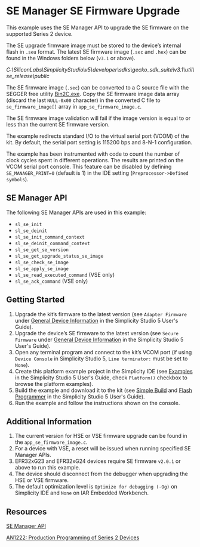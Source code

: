 # SE Manager SE Firmware Upgrade


This example uses the SE Manager API to upgrade the SE firmware on the supported Series 2 device.


The SE upgrade firmware image must be stored to the device’s internal flash in `.seu` format. The latest SE firmware image (`.sec` and `.hex`) can be found in the Windows folders below (`v3.1` or above).


*C:\SiliconLabs\SimplicityStudio\v5\developer\sdks\gecko\_sdk\_suite\v3.1\util\se\_release\public*


The SE firmware image (`.sec`) can be converted to a C source file with the SEGGER free utility [Bin2C.exe](https://www.segger.com/free-utilities/bin2c/). Copy the SE firmware image data array (discard the last `NULL-0x00` character) in the converted C file to `se_firmware_image[]` array in `app_se_firmware_image.c`.


The SE firmware image validation will fail if the image version is equal to or less than the current SE firmware version.


The example redirects standard I/O to the virtual serial port (VCOM) of the kit. By default, the serial port setting is 115200 bps and 8-N-1 configuration.


The example has been instrumented with code to count the number of clock cycles spent in different operations. The results are printed on the VCOM serial port console. This feature can be disabled by defining `SE_MANAGER_PRINT=0` (default is 1) in the IDE setting (`Preprocessor->Defined symbols`).


## SE Manager API


The following SE Manager APIs are used in this example:


* `sl_se_init`
* `sl_se_deinit`
* `sl_se_init_command_context`
* `sl_se_deinit_command_context`
* `sl_se_get_se_version`
* `sl_se_get_upgrade_status_se_image`
* `sl_se_check_se_image`
* `sl_se_apply_se_image`
* `sl_se_read_executed_command` (VSE only)
* `sl_se_ack_command` (VSE only)


## Getting Started


1. Upgrade the kit’s firmware to the latest version (see `Adapter Firmware` under [General Device Information](https://docs.silabs.com/simplicity-studio-5-users-guide/latest/ss-5-users-guide-about-the-launcher/welcome-and-device-tabs#general-device-information) in the Simplicity Studio 5 User's Guide).
2. Upgrade the device’s SE firmware to the latest version (see `Secure Firmware` under [General Device Information](https://docs.silabs.com/simplicity-studio-5-users-guide/latest/ss-5-users-guide-about-the-launcher/welcome-and-device-tabs#general-device-information) in the Simplicity Studio 5 User's Guide).
3. Open any terminal program and connect to the kit’s VCOM port (if using `Device Console` in Simplicity Studio 5, `Line terminator:` must be set to `None`).
4. Create this platform example project in the Simplicity IDE (see [Examples](https://docs.silabs.com/simplicity-studio-5-users-guide/latest/ss-5-users-guide-getting-started/start-a-project#examples) in the Simplicity Studio 5 User's Guide, check `Platform()` checkbox to browse the platform examples).
5. Build the example and download it to the kit (see [Simple Build](https://docs.silabs.com/simplicity-studio-5-users-guide/latest/ss-5-users-guide-building-and-flashing/building#simple-build) and [Flash Programmer](https://docs.silabs.com/simplicity-studio-5-users-guide/latest/ss-5-users-guide-building-and-flashing/flashing#flash-programmer) in the Simplicity Studio 5 User's Guide).
6. Run the example and follow the instructions shown on the console.


## Additional Information


1. The current version for HSE or VSE firmware upgrade can be found in the `app_se_firmware_image.c`.
2. For a device with VSE, a reset will be issued when running specified SE Manager APIs.
3. EFR32xG23 and EFR32xG24 devices require SE firmware `v2.0.1` or above to run this example.
4. The device should disconnect from the debugger when upgrading the HSE or VSE firmware.
5. The default optimization level is `Optimize for debugging (-Og)` on Simplicity IDE and `None` on IAR Embedded Workbench.


## Resources


[SE Manager API](https://docs.silabs.com/gecko-platform/latest/service/api/group-sl-se-manager)


[AN1222: Production Programming of Series 2 Devices](https://www.silabs.com/documents/public/application-notes/an1222-efr32xg2x-production-programming.pdf)


